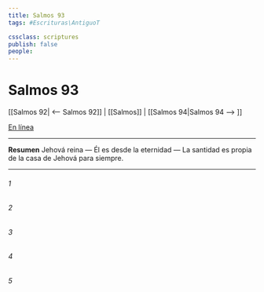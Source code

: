 ```yaml
---
title: Salmos 93
tags: #Escrituras\AntiguoT

cssclass: scriptures
publish: false
people:
---
```


# Salmos 93
[[Salmos 92| <-- Salmos 92]] | [[Salmos]] | [[Salmos 94|Salmos 94 --> ]]

[En línea](https://churchofjesuschrist.org/study/scriptures/ot/ps/93?lang=spa)

---
__Resumen__
Jehová reina — Él es desde la eternidad — La santidad es propia de la casa de Jehová para siempre.

---
###### 1 


###### 2 


###### 3 


###### 4 


###### 5 



